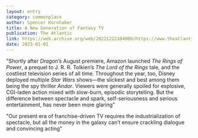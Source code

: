 ```yaml
---
layout: entry
category: commonplace
author: Spencer Kornhaber
title: A New Generation of Fantasy TV
publication: The Atlantic
link: https://web.archive.org/web/20221222184000/https://www.theatlantic.com/culture/archive/2022/12/fantasy-tv-humorless-house-of-the-dragon-andor/672552/
date: 2023-01-01
---
```


"Shortly after *Dragon*’s August premiere, Amazon launched *The Rings of Power*, a prequel to J. R. R. Tolkien’s *The* *Lord of the Rings* tale, and the costliest television series of all time. Throughout the year, too, Disney deployed multiple *Star Wars* shows—the slickest and best among them being the spy thriller *Andor*. Viewers were generally spoiled for explosive, CGI-laden action mixed with slow-burn, episodic storytelling. But the difference between spectacle and spark, self-seriousness and serious entertainment, has never been more glaring"

"Our present era of franchise-driven TV requires the industrialization of spectacle, but all the money in the galaxy can’t ensure crackling dialogue and convincing acting"

